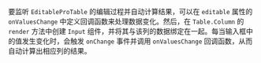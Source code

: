 要监听 `EditableProTable` 的编辑过程并自动计算结果，可以在 `editable` 属性的 `onValuesChange` 中定义回调函数来处理数据变化。然后，在 `Table.Column` 的 `render` 方法中创建 `Input` 组件，并将其与该列的数据绑定在一起。每当输入框中的值发生变化时，会触发 `onChange` 事件并调用 `onValuesChange` 回调函数，从而自动计算出相应列的结果。
